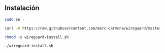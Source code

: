 ## Instalación

```bash
sudo su -

curl -O https://raw.githubusercontent.com/marc-carmona/wireguard/master/wireguard-install.sh

chmod +x wireguard-install.sh

./wireguard-install.sh
```


